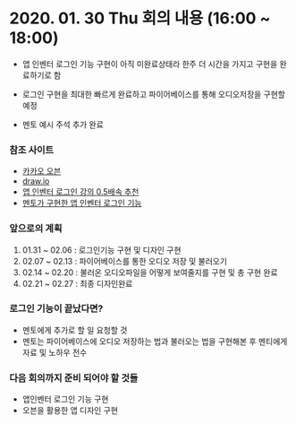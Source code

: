 # 2020. 01. 30 Thu 회의 내용 (16:00 ~ 18:00)

- 앱 인벤터 로그인 기능 구현이 아직 미완료상태라 한주 더 시간을 가지고 구현을 완료하기로 함 

- 로그인 구현을 최대한 빠르게 완료하고 파이어베이스를 통해 오디오저장을 구현할 예정

- 멘토 예시 주석 추가 완료


### 참조 사이트

-  [카카오 오븐](https://ovenapp.io/)
- [draw.io](https://draw.io/)
- [앱 인벤터 로그인 강의 0.5배속 추천](https://www.youtube.com/watch?v=abA02KbgdDI&list=PLjhvHI-lRYGrnOe4wQwm0xkX9O5Sm_Zat&index=2)
- [멘토가 구현한 앱 인벤터 로그인 기능](https://github.com/Kyun2da/App_inventor_Kwangjin/tree/master/멘토%20예시-멘티%20참고용)



### 앞으로의 계획

1. 01.31 ~ 02.06 : 로그인기능 구현 및 디자인 구현
2. 02.07 ~ 02.13 : 파이어베이스를 통한 오디오 저장 및 불러오기
3. 02.14 ~ 02.20 : 불러온 오디오파일을 어떻게 보여줄지를 구현 및 총 구현 완료
4. 02.21 ~ 02.27 : 최종 디자인완료



### 로그인 기능이 끝났다면?

- 멘토에게 추가로 할 일 요청할 것
- 멘토는 파이어베이스에 오디오 저장하는 법과 불러오는 법을 구현해본 후 멘티에게 자료 및 노하우 전수



### 다음 회의까지 준비 되어야 할 것들

- 앱인벤터 로그인 기능 구현
- 오븐을 활용한 앱 디자인 구현

